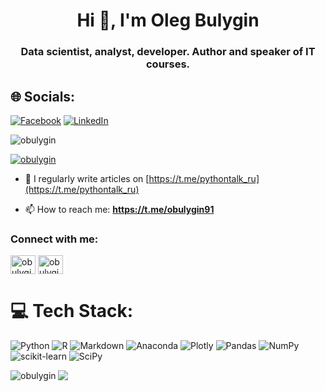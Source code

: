 <h1 align="center">Hi 👋, I'm Oleg Bulygin</h1>
<h3 align="center">Data scientist, analyst, developer. Author and speaker of IT courses.</h3>

## 🌐 Socials:
[![Facebook](https://img.shields.io/badge/Facebook-%231877F2.svg?logo=Facebook&logoColor=white)](https://facebook.com/obulygin91) [![LinkedIn](https://img.shields.io/badge/LinkedIn-%230077B5.svg?logo=linkedin&logoColor=white)](https://linkedin.com/in/obulygin) 

<p align="left"> <img src="https://komarev.com/ghpvc/?username=obulygin&label=Profile%20views&color=0e75b6&style=flat" alt="obulygin" /> </p>

<p align="left"> <a href="https://github.com/ryo-ma/github-profile-trophy"><img src="https://github-profile-trophy.vercel.app/?username=obulygin" alt="obulygin" /></a> </p>

- 📝 I regularly write articles on [https://t.me/pythontalk_ru](https://t.me/pythontalk_ru)

- 📫 How to reach me: **https://t.me/obulygin91**

<h3 align="left">Connect with me:</h3>
<p align="left">
<a href="https://linkedin.com/in/obulygin" target="blank"><img align="center" src="https://raw.githubusercontent.com/rahuldkjain/github-profile-readme-generator/master/src/images/icons/Social/linked-in-alt.svg" alt="obulygin" height="30" width="40" /></a>
<a href="https://fb.com/obulygin91" target="blank"><img align="center" src="https://raw.githubusercontent.com/rahuldkjain/github-profile-readme-generator/master/src/images/icons/Social/facebook.svg" alt="obulygin91" height="30" width="40" /></a>
</p>

# 💻 Tech Stack:
![Python](https://img.shields.io/badge/python-3670A0?style=for-the-badge&logo=python&logoColor=ffdd54) ![R](https://img.shields.io/badge/r-%23276DC3.svg?style=for-the-badge&logo=r&logoColor=white) ![Markdown](https://img.shields.io/badge/markdown-%23000000.svg?style=for-the-badge&logo=markdown&logoColor=white) ![Anaconda](https://img.shields.io/badge/Anaconda-%2344A833.svg?style=for-the-badge&logo=anaconda&logoColor=white) ![Plotly](https://img.shields.io/badge/Plotly-%233F4F75.svg?style=for-the-badge&logo=plotly&logoColor=white) ![Pandas](https://img.shields.io/badge/pandas-%23150458.svg?style=for-the-badge&logo=pandas&logoColor=white) ![NumPy](https://img.shields.io/badge/numpy-%23013243.svg?style=for-the-badge&logo=numpy&logoColor=white) ![scikit-learn](https://img.shields.io/badge/scikit--learn-%23F7931E.svg?style=for-the-badge&logo=scikit-learn&logoColor=white) ![SciPy](https://img.shields.io/badge/SciPy-%230C55A5.svg?style=for-the-badge&logo=scipy&logoColor=%white)

<p><img align="left" src="https://github-readme-stats.vercel.app/api/top-langs?username=obulygin&show_icons=true&locale=en&layout=compact" alt="obulygin" /></p>

![](https://github-readme-stats.vercel.app/api?username=obulygin&theme=default&hide_border=false&include_all_commits=true&count_private=false)<br/>

